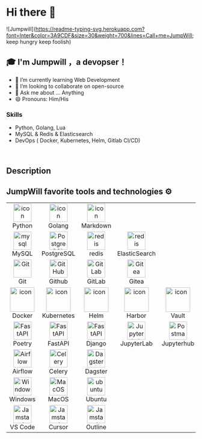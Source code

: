 # Hi there 👋

![Jumpwill](https://readme-typing-svg.herokuapp.com?font=Inter&color=3A9CDF&size=30&weight=700&lines=Call+me+JumpWill; keep hungry keep foolish)

## 🎓 I'm Jumpwill ，a devopser！

- 🌱 I’m currently learning Web Development
- 👯 I’m looking to collaborate on open-source
- 💬 Ask me about ... Anything
- 😄 Pronouns: Him/His

### Skills

- Python, Golang, Lua
- MySQL & Redis & Elasticsearch
- DevOps ( Docker, Kubernetes, Helm, Gitlab CI/CD)

<br/>

## Description

## JumpWill favorite tools and technologies ⚙️

<table align="center">
  <tr>
    <td align="center" width="96">
        <img src="https://www.python.org/static/apple-touch-icon-114x114-precomposed.png" alt="icon" width="48" height="48" />
      <br>Python
    </td>
    <td align="center" width="96">
        <img src="https://go.dev/images/favicon-gopher-plain.png" alt="icon" width="48" height="48" />
      <br>Golang
    </td>
    <td align="center" width="96">
        <img src="https://www.markdownguide.org/assets/favicons/apple-touch-icon.png" alt="icon" width="https://goharbor.io/favicon.png48" height="48" />
      <br>Markdown
    </td>
</tr>
<tr>
 <td align="center" width="96">
        <img src="https://skillicons.dev/icons?i=mysql" width="48" height="48" alt="mysql" />
      <br>MySQL
    </td>
     <td align="center" width="96">
        <img src="https://skillicons.dev/icons?i=postgres" width="48" height="48" alt="PostgreSQL" />
      <br>PostgreSQL
    </td>
      <td align="center" width="96">
        <img src="https://skillicons.dev/icons?i=redis" width="48" height="48" alt="redis" />
      <br>redis
    </td>
      </td>
      <td align="center" width="96">
        <img src="https://www.elastic.co/apple-icon-57x57.png" width="48" height="48" alt="redis" />
      <br>ElasticSearch
    </td>
</tr>

<tr>
    <td align="center" width="96">
      <a href="#git" >
        <img src="https://upload.wikimedia.org/wikipedia/commons/thumb/3/3f/Git_icon.svg/1200px-Git_icon.svg.png" width="48" height="48" alt="Git" />
      </a>
      <br>Git
    </td>
    <td align="center" width="96">
        <img src="https://user-images.githubusercontent.com/25181517/192108374-8da61ba1-99ec-41d7-80b8-fb2f7c0a4948.png" width="48" height="48" alt="GitHub" />
      <br>Github
    </td>
    <td align="center"  width="96">
        <img src="https://user-images.githubusercontent.com/25181517/192108376-c675d39b-90f6-4073-bde6-5a9291644657.png" width="48" height="48" alt="GitLab" />
      <br>GitLab
    </td>
        <td align="center"  width="96">
        <img src="https://about.gitea.com/gitea.png" width="48" height="48" alt="Gitea" />
      <br>Gitea
    </td>
</tr>
<tr>

</tr>
<tr>
  <td align="center" width="96">
        <img src="https://techstack-generator.vercel.app/docker-icon.svg" alt="icon" width="65" height="65" />
      <br>Docker
    </td>
    <td align="center" width="96">
        <img src="https://techstack-generator.vercel.app/kubernetes-icon.svg" alt="icon" width="65" height="65" />
      <br>Kubernetes
    </td>
    <td align="center" width="96">
        <img src="https://helm.sh/img/apple-touch-icon-precomposed.png" alt="icon" width="65" height="65" />
      <br>Helm
    </td>
      <td align="center" width="96">
        <img src="https://goharbor.io/favicon.png" alt="icon" width="65" height="65" />
      <br>Harbor
    </td>
      <td align="center" width="96">
        <img src="https://www.datocms-assets.com/2885/1676497447-vault-favicon-color.png?h=192&w=192" alt="icon" width="65" height="65" />
      <br>Vault
    </td>
</tr>

<tr>
 <td align="center" width="96">
        <img src="https://www.poetryfoundation.org/favicon.ico?v2.0.0" width="48" height="48" alt="FastAPI" />
      <br>Poetry
    </td>
     <td align="center" width="96">
        <img src="https://fastapi.tiangolo.com/img/favicon.png" width="48" height="48" alt="FastAPI" />
      <br>FastAPI
    </td>
     <td align="center" width="96">
        <img src="https://static.djangoproject.com/img/icon-touch.e4872c4da341.png" width="48" height="48" alt="FastAPI" />
      <br>Django
    </td>
    <td align="center" width="96">
        <img src="https://jupyter.org/favicon.ico" width="48" height="48" alt="JupyterLab" />
      <br>JupyterLab
    </td>
        <td align="center" width="96">
        <img src="https://jupyter.org/assets/logos/logomark-orangebody-greyplanets.svg" width="48" height="48" alt="Postman" />
      <br>Jupyterhub
 </tr>
<tr>
    <td align="center" width="96">
        <img src="https://airflow.apache.org/favicons/apple-icon-57x57.png" width="48" height="48" alt="Airflow" />
      <br>Airflow
    </td>
    <td align="center" width="96">
        <img src="https://docs.celeryq.dev/en/stable/_static/favicon.ico" width="48" height="48" alt="Celery" />
      <br>Celery
    </td>
      <td align="center" width="96">
        <img src="https://dagster.cloud/portal/f8babe65/favicon.ico" width="48" height="48" alt="Dagster" />
      <br>Dagster
    </td>
</tr>

<tr>
    <td align="center" width="96">
      <a href="#ubuntu" >
        <img src="https://c.s-microsoft.com/favicon.ico" width="48" height="48" alt="Windows" />
      </a>
      <br>Windows
    </td>
        <td align="center" width="96">
      <a href="#ubuntu" >
        <img src="https://support.apple.com/content/dam/edam/applecare/images/en_US/psp/psp_content/content-block-sm-macos_2x.png" width="48" height="48" alt="MacOS" />
      </a>
      <br>MacOS
    </td>
    <td align="center" width="96">
      <a href="#ubuntu" >
        <img src="https://seeklogo.com/images/U/ubuntu-logo-8FDEC6A07B-seeklogo.com.png" width="48" height="48" alt="ubuntu" />
      </a>
      <br>Ubuntu
    </td>
  </tr>
<tr>
      <td align="center"  width="96">
        <img src="https://upload.wikimedia.org/wikipedia/commons/9/9a/Visual_Studio_Code_1.35_icon.svg" width="48" height="48" alt="Jamstack" />
      <br>VS Code
    </td>
         <td align="center"  width="96">
        <img src="https://www.cursor.com/favicon.ico" width="48" height="48" alt="Jamstack" />
      <br>Cursor
    </td>
        <td align="center"  width="96">
        <img src="https://www.getoutline.com/favicon-32.png" width="48" height="48" alt="Jamstack" />
      <br>Outline
    </td>
</tr>
</table>
